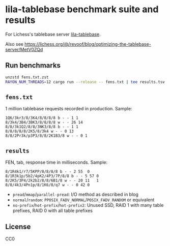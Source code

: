 # lila-tablebase benchmark suite and results

For Lichess's tablebase server
[lila-tablebase](https://github.com/lichess-org/lila-tablebase).

Also see https://lichess.org/@/revoof/blog/optimizing-the-tablebase-server/MetV0ZQd

## Run benchmarks

```bash
unzstd fens.txt.zst
RAYON_NUM_THREADS=12 cargo run --release -- fens.txt | tee results.tsv
```

## `fens.txt`

1 million tablebase requests recorded in production. Sample:

```
1Q6/3kr3/8/3K4/8/8/8/8 b - - 1 1
8/3k4/3B4/3BK3/8/8/8/8 w - - 26 14
8/8/3k1Q2/8/8/3NK3/8/8 b - - 1 1
8/8/8/8/8/2K5/8/3k4 w - - 0 13
8/8/2Pr3k/p3P3/8/8/2K1B3/8 w - - 0 1
```

## `results`

FEN, tab, response time in milliseconds. Sample:

```
8/1R4k1/r7/5KPP/8/8/8/8 b - - 2 55	0
8/1R3k1p/5b2/4pK2/4P3/7P/8/8 b - - 5 57	0
8/2K5/3P4/2k2b2/8/8/6B1/8 w - - 20 11	1
8/8/4k3/4Pn1p/8/1K6/8/q7 w - - 0 42	0
```

* `pread`/`mmap`/`parallel-pread`: I/O method as described in blog
* `normal`/`random`: `PPOSIX_FADV_NORMAL`/`POSIX_FADV_RANDOM` or equivalent
* `no-prefix`/`hot-prefix`/`hot-prefix2`: Unused SSD, RAID 1 with many table prefixes, RAID 0 with all table prefixes

## License

CC0
